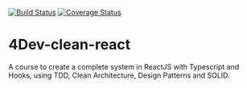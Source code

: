 [![Build Status](https://www.travis-ci.com/JuniorTrojilio/4Dev-clean-react.svg?branch=main)](https://www.travis-ci.com/JuniorTrojilio/4Dev-clean-react)
[![Coverage Status](https://coveralls.io/repos/github/JuniorTrojilio/4Dev-clean-react/badge.svg?branch=main)](https://coveralls.io/github/JuniorTrojilio/4Dev-clean-react?branch=main)

# 4Dev-clean-react

A course to create a complete system in ReactJS with Typescript and Hooks, using TDD, Clean Architecture, Design Patterns and SOLID. 
